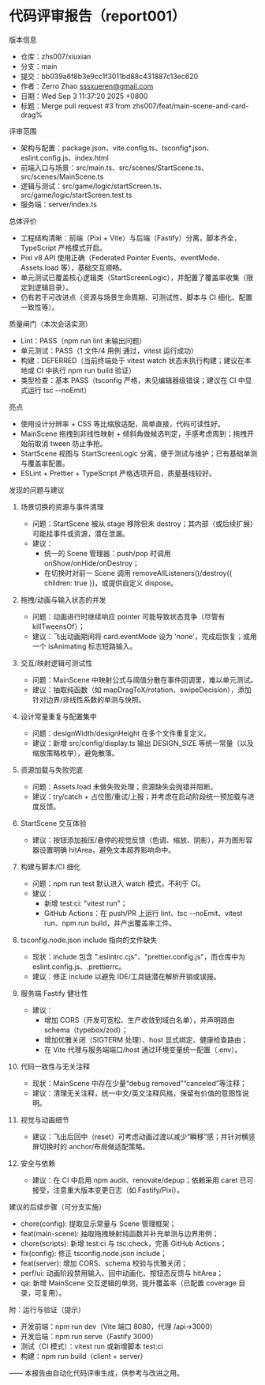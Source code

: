 # 代码评审报告（report001）

版本信息

- 仓库：zhs007/xiuxian
- 分支：main
- 提交：bb039a6f8b3e9cc1f3011bd88c431887c13ec620
- 作者：Zerro Zhao <sssxueren@gmail.com>
- 日期：Wed Sep 3 11:37:20 2025 +0800
- 标题：Merge pull request #3 from zhs007/feat/main-scene-and-card-drag%

评审范围

- 架构与配置：package.json、vite.config.ts、tsconfig\*.json、eslint.config.js、index.html
- 前端入口与场景：src/main.ts、src/scenes/StartScene.ts、src/scenes/MainScene.ts
- 逻辑与测试：src/game/logic/startScreen.ts、src/game/logic/startScreen.test.ts
- 服务端：server/index.ts

总体评价

- 工程结构清晰：前端（Pixi + Vite）与后端（Fastify）分离，脚本齐全，TypeScript 严格模式开启。
- Pixi v8 API 使用正确（Federated Pointer Events、eventMode、Assets.load 等），基础交互顺畅。
- 单元测试已覆盖核心逻辑类（StartScreenLogic），并配置了覆盖率收集（限定到逻辑目录）。
- 仍有若干可改进点（资源与场景生命周期、可测试性、脚本与 CI 细化、配置一致性等）。

质量闸门（本次会话实测）

- Lint：PASS（npm run lint 未输出问题）
- 单元测试：PASS（1 文件/4 用例 通过，vitest 运行成功）
- 构建：DEFERRED（当前终端处于 vitest watch 状态未执行构建；建议在本地或 CI 中执行 npm run build 验证）
- 类型检查：基本 PASS（tsconfig 严格，未见编辑器级错误；建议在 CI 中显式运行 tsc --noEmit）

亮点

- 使用设计分辨率 + CSS 等比缩放适配，简单直接，代码可读性好。
- MainScene 拖拽到非线性映射 + 倾斜角做候选判定，手感考虑周到；拖拽开始前取消 tween 防止争抢。
- StartScene 视图与 StartScreenLogic 分离，便于测试与维护；已有基础单测与覆盖率配置。
- ESLint + Prettier + TypeScript 严格选项开启，质量基线较好。

发现的问题与建议

1. 场景切换的资源与事件清理
   - 问题：StartScene 被从 stage 移除但未 destroy；其内部（或后续扩展）可能挂事件或资源，潜在泄漏。
   - 建议：
     - 统一的 Scene 管理器：push/pop 时调用 onShow/onHide/onDestroy；
     - 在切换时对前一 Scene 调用 removeAllListeners()/destroy({ children: true })，或提供自定义 dispose。

2. 拖拽/动画与输入状态的并发
   - 问题：动画进行时继续响应 pointer 可能导致状态竞争（尽管有 killTweensOf）；
   - 建议：飞出动画期间将 card.eventMode 设为 'none'，完成后恢复；或用一个 isAnimating 标志短路输入。

3. 交互/映射逻辑可测试性
   - 问题：MainScene 中映射公式与阈值分散在事件回调里，难以单元测试。
   - 建议：抽取纯函数（如 mapDragToX/rotation、swipeDecision），添加针对边界/非线性系数的单测与快照。

4. 设计常量重复与配置集中
   - 问题：designWidth/designHeight 在多个文件重复定义。
   - 建议：新增 src/config/display.ts 输出 DESIGN_SIZE 等统一常量（以及缩放策略枚举），避免散落。

5. 资源加载与失败兜底
   - 问题：Assets.load 未做失败处理；资源缺失会抛错并阻断。
   - 建议：try/catch + 占位图/重试/上报；并考虑在启动阶段统一预加载与进度反馈。

6. StartScene 交互体验
   - 建议：按钮添加按压/悬停的视觉反馈（色调、缩放、阴影），并为图形容器设置明确 hitArea，避免文本超界影响命中。

7. 构建与脚本/CI 细化
   - 问题：npm run test 默认进入 watch 模式，不利于 CI。
   - 建议：
     - 新增 test:ci: "vitest run"；
     - GitHub Actions：在 push/PR 上运行 lint、tsc --noEmit、vitest run、npm run build，并产出覆盖率工件。

8. tsconfig.node.json include 指向的文件缺失
   - 现状：include 包含 ".eslintrc.cjs"、"prettier.config.js"，而仓库中为 eslint.config.js、.prettierrc。
   - 建议：修正 include 以避免 IDE/工具链潜在解析开销或误报。

9. 服务端 Fastify 健壮性
   - 建议：
     - 增加 CORS（开发可宽松、生产收敛到域白名单），并声明路由 schema（typebox/zod）；
     - 增加优雅关闭（SIGTERM 处理）、host 显式绑定、健康检查路由；
     - 在 Vite 代理与服务端端口/host 通过环境变量统一配置（.env）。

10. 代码一致性与无关注释
    - 现状：MainScene 中存在少量“debug removed”“canceled”等注释；
    - 建议：清理无关注释，统一中文/英文注释风格，保留有价值的意图性说明。

11. 视觉与动画细节
    - 建议：飞出后回中（reset）可考虑动画过渡以减少“瞬移”感；并针对横竖屏切换时的 anchor/布局做适配策略。

12. 安全与依赖
    - 建议：在 CI 中启用 npm audit、renovate/depup；依赖采用 caret 已可接受，注意重大版本变更日志（如 Fastify/Pixi）。

建议的后续步骤（可分支实施）

- chore(config): 提取显示常量与 Scene 管理框架；
- feat(main-scene): 抽取拖拽映射纯函数并补充单测与边界用例；
- chore(scripts): 新增 test:ci 与 tsc:check，完善 GitHub Actions；
- fix(config): 修正 tsconfig.node.json include；
- feat(server): 增加 CORS、schema 校验与优雅关闭；
- perf/ui: 动画阶段禁用输入、回中动画化、按钮态反馈与 hitArea；
- qa: 新增 MainScene 交互逻辑的单测，提升覆盖率（已配置 coverage 目录，可复用）。

附：运行与验证（提示）

- 开发前端：npm run dev（Vite 端口 8080，代理 /api->3000）
- 开发后端：npm run serve（Fastify 3000）
- 测试（CI 模式）：vitest run 或新增脚本 test:ci
- 构建：npm run build（client + server）

—— 本报告由自动化代码评审生成，供参考与改进之用。
